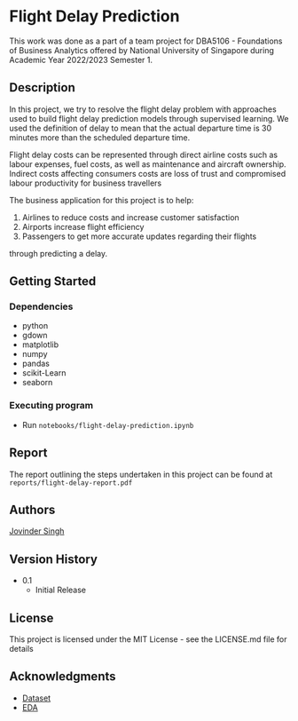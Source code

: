 # Flight Delay Prediction

This work was done as a part of a team project for DBA5106 - Foundations
of Business Analytics offered by National University of Singapore during
Academic Year 2022/2023 Semester 1.

## Description

In this project, we try to resolve the flight delay problem with approaches 
used to build flight delay prediction models through supervised learning.
We used the definition of delay to mean that the actual departure time is 
30 minutes more than the scheduled departure time. 

Flight delay costs can be represented through direct airline costs such 
as labour expenses, fuel costs, as well as maintenance and aircraft ownership.
Indirect costs affecting consumers costs are loss of trust and compromised 
labour productivity for business travellers

The business application for this project is to help:
1. Airlines to reduce costs and increase customer satisfaction
2. Airports increase flight efficiency
3. Passengers to get more accurate updates regarding their flights  

through predicting a delay.

## Getting Started

### Dependencies

* python
* gdown
* matplotlib
* numpy
* pandas
* scikit-Learn
* seaborn

### Executing program

* Run `notebooks/flight-delay-prediction.ipynb`

## Report

The report outlining the steps undertaken in this project can be found at  
`reports/flight-delay-report.pdf`

## Authors

[Jovinder Singh](https://www.linkedin.com/in/jovindersingh/)

## Version History

* 0.1
    * Initial Release

## License

This project is licensed under the MIT License - see the LICENSE.md file for details

## Acknowledgments

* [Dataset](https://www.kaggle.com/datasets/giovamata/airlinedelaycauses?datasetId=355)
* [EDA](https://www.kaggle.com/code/adveros/flight-delay-eda-exploratory-data-analysis)